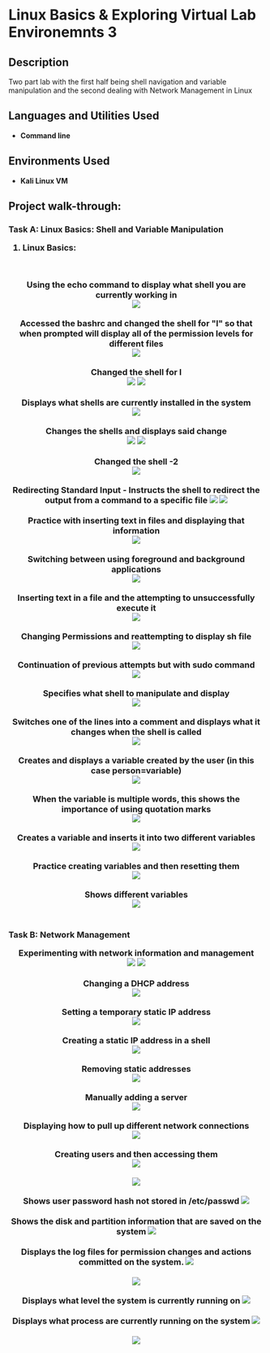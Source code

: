 <h1>Linux Basics & Exploring Virtual Lab Environemnts 3</h1>

<h2>Description</h2>
Two part lab with the first half being shell navigation and variable manipulation and the second dealing with Network Management in Linux
<br />


<h2>Languages and Utilities Used</h2>

- <b>Command line</b> 

<h2>Environments Used </h2>

- <b>Kali Linux VM</b>

<h2>Project walk-through:</h2>

<h3>Task A: Linux Basics: Shell and Variable Manipulation

  1. Linux Basics:
<br />
<p align="center">
Using the echo command to display what shell you are currently working in <br/>
<img src="https://github.com/HimothyRobinson/LinuxBasic3/assets/142434081/a0724a6e-3035-454b-84be-ab14b0db1051"/>
<br />
<br />
Accessed the bashrc and changed the shell for "l" so that when prompted will display all of the permission levels for different files <br/>
<img src="https://github.com/HimothyRobinson/LinuxBasic3/assets/142434081/882693e5-c08e-4957-87b7-54e33d8c9bff"/>
<br />
<br />
Changed the shell for l <br/>
<img src= "https://github.com/HimothyRobinson/LinuxBasic3/assets/142434081/55f8538d-3671-45c9-a611-64f20695f5c0"/>
<img src= "https://github.com/HimothyRobinson/LinuxBasic3/assets/142434081/1467cc15-8005-44ee-9035-66fb5d0a4e1e"/>
<br />
<br />
Displays what shells are currently installed in the system <br/>
<img src= "https://github.com/HimothyRobinson/LinuxBasic3/assets/142434081/ace5af05-ac99-41ef-9200-007bc891c88e"/>
<br />
<br />
Changes the shells and displays said change <br/>
<img src= "https://github.com/HimothyRobinson/LinuxBasic3/assets/142434081/fd6c6747-d48d-4941-b543-0852346a5a07"/>
<img src= "https://github.com/HimothyRobinson/LinuxBasic3/assets/142434081/b8f61e65-2d46-4664-b8b1-cf005766d7c6"/>
<br />
<br />
Changed the shell -2 <br/>
<img src= "https://github.com/HimothyRobinson/LinuxBasic3/assets/142434081/74974dfa-b394-43ee-8317-33b7e8ef470c"/>
<br />
<br />
Redirecting Standard Input - Instructs the shell to redirect the output from a command to a specific file
<img src= "https://github.com/HimothyRobinson/LinuxBasic3/assets/142434081/1120a60f-f2eb-46fd-a467-4a26d9562ccf"/>
<img src= "https://github.com/HimothyRobinson/LinuxBasic3/assets/142434081/11cf1c46-648c-45c9-9058-fb5a67d13690"/>
<br />
<br />
Practice with inserting text in files and displaying that information <br/>
<img src= "https://github.com/HimothyRobinson/LinuxBasic3/assets/142434081/11a6c89e-e802-4e3c-91bf-5b1d5585ee47"/>
<br />
<br />
Switching between using foreground and background applications <br/>
<img src= "https://github.com/HimothyRobinson/LinuxBasic3/assets/142434081/9e4f410d-94c2-491b-a926-77ce9fd9c7b9"/>
<br />
<br />
Inserting text in a file and the attempting to unsuccessfully execute it <br/>
<img src= "https://github.com/HimothyRobinson/LinuxBasic3/assets/142434081/065cf2c0-b763-4f9a-be44-71b4b3803654"/>
<br />
<br />
Changing Permissions and reattempting to display sh file <br/>
<img src= "https://github.com/HimothyRobinson/LinuxBasic3/assets/142434081/309cab77-891f-4aab-8d19-84f0a8c9c614"/>
<br />
<br />
Continuation of previous attempts but with sudo command <br/>
<img src= "https://github.com/HimothyRobinson/LinuxBasic3/assets/142434081/354c30b9-54be-46d4-b111-15e0575f280f"/>
<br />
<br />
Specifies what shell to manipulate and display <br/>
<img src= "https://github.com/HimothyRobinson/LinuxBasic3/assets/142434081/03f41aaa-8b42-49fc-b9b4-4b6baab7a9aa)"/>
<br />
<br />
Switches one of the lines into a comment and displays what it changes when the shell is called <br/>
<img src= "https://github.com/HimothyRobinson/LinuxBasic3/assets/142434081/767abec6-7f0c-4f4f-a36e-5c6f7af2844e"/>
<br />
<br />
Creates and displays a variable created by the user (in this case person=variable) <br/>
<img src= "https://github.com/HimothyRobinson/LinuxBasic3/assets/142434081/5798a4c3-5714-4965-ae60-929706f0a83f"/>
<br />
<br />
When the variable is multiple words, this shows the importance of using quotation marks <br/>
<img src= "https://github.com/HimothyRobinson/LinuxBasic3/assets/142434081/f9062805-defc-4843-93e1-9becd67d56d5"/>
<br />
<br />
Creates a variable and inserts it into two different variables <br/>
<img src= "https://github.com/HimothyRobinson/LinuxBasic3/assets/142434081/1d8c7b97-4a03-401b-815f-64e60127c6a8"/>
<br />
<br />
Practice creating variables and then resetting them <br/>
<img src= "https://github.com/HimothyRobinson/LinuxBasic3/assets/142434081/75f540cf-bd92-4b3b-b704-35434031c050"/>
<br />
<br />
Shows different variables <br/>
<img src= "https://github.com/HimothyRobinson/LinuxBasic3/assets/142434081/a80c0884-3ac8-4399-a376-b665afb5828e)"/>
<br />
<br />

<h3>Task B: Network Management
<p align="center">
Experimenting with network information and management <br />
<img src="https://github.com/HimothyRobinson/LinuxBasic3/assets/142434081/d3d888fc-e192-4792-ae14-3f588aafb554"/>
<img src="https://github.com/HimothyRobinson/LinuxBasic3/assets/142434081/a4c84be9-df67-4ba9-8fb6-92f75465fd90"/>
<br />
<br />
Changing a DHCP address <br />
<img src="https://github.com/HimothyRobinson/LinuxBasic3/assets/142434081/4efd5342-b276-48f7-8f9a-c8addb4ba112"/>
  <br />
<br />
Setting a temporary static IP address <br />
<img src="https://github.com/HimothyRobinson/LinuxBasic3/assets/142434081/260cfadd-e448-4ff3-8e3f-fd72d75f51f8"/>
  <br />
<br />
Creating a static IP address in a shell <br />
<img src= "https://github.com/HimothyRobinson/LinuxBasic3/assets/142434081/12e356ad-bb9b-4ead-9b6b-b7281f7dc0e8"/>
  <br />
<br />
Removing static addresses <br />
<img src= "https://github.com/HimothyRobinson/LinuxBasic3/assets/142434081/747b6a2c-c6e3-4eab-9f9c-ef52615ad4bf"/>
  <br />
<br />
Manually adding a server <br />
<img src= "https://github.com/HimothyRobinson/LinuxBasic3/assets/142434081/1f6a5f7a-c802-46c1-966a-e1201dba194e"/>
  <br />
<br />
Displaying how to pull up different network connections <br />
<img src= "https://github.com/HimothyRobinson/LinuxBasic3/assets/142434081/196e025f-0126-4b33-903a-8f5a6659eeb2"/>
  <br />
<br />
Creating users and then accessing them <br />
<img src= "https://github.com/HimothyRobinson/LinuxBasic3/assets/142434081/07e7a6de-ade0-4c17-ae12-e8af9f2596df"/>
  <br />
<br />
<img src= "https://github.com/HimothyRobinson/LinuxBasic3/assets/142434081/e488c627-d3f4-4a3e-96d4-757856d6dd3c"/>
  <br />
<br />
Shows user password hash not stored in /etc/passwd
<img src= "https://github.com/HimothyRobinson/LinuxBasic3/assets/142434081/f1b0abdf-9af2-4065-9db2-defb5a248442"/>
  <br />
<br />
Shows the disk and partition information that are saved on the system
<img src= "https://github.com/HimothyRobinson/LinuxBasic3/assets/142434081/6c466309-9e8b-475d-b69f-f0c1f2f69045"/>
  <br />
<br />
Displays the log files for permission changes and actions committed on the system.
<img src= "https://github.com/HimothyRobinson/LinuxBasic3/assets/142434081/008bbdba-02d9-4e3d-8171-72ef1973bf1f"/>
  <br />
<br />
<img src= "https://github.com/HimothyRobinson/LinuxBasic3/assets/142434081/8659c5a4-6f90-45ef-bfdf-f3f914a8feca"/>
  <br />
<br />
Displays what level the system is currently running on
<img src= "https://github.com/HimothyRobinson/LinuxBasic3/assets/142434081/ea26a03e-6714-41eb-9f10-290c9c3f5bc1"/>
  <br />
<br />
Displays what process are currently running on the system
<img src= "https://github.com/HimothyRobinson/LinuxBasic3/assets/142434081/bcc56ba5-8c99-4da3-8ba6-aadda2bb4948"/>
  <br />
<br />
<img src= "https://github.com/HimothyRobinson/LinuxBasic3/assets/142434081/57738645-e00c-41e7-9122-fdd11efb3d2b"/>
<br />
<br />






